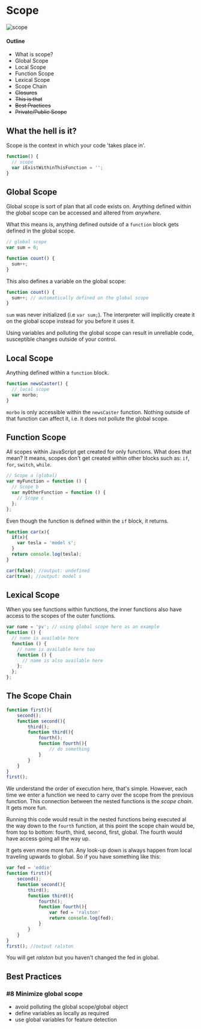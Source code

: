 # Scope
![scope](http://imgs.xkcd.com/comics/laser_scope.jpg)

#### Outline
- What is scope?
- Global Scope
- Local Scope
- Function Scope
- Lexical Scope
- Scope Chain
- ~~Closures~~
- ~~This is that~~
- ~~Best Practices~~
- ~~Private/Public Scope~~

## What the hell is it?
Scope is the context in which your code 'takes place in'.

```javascript
function() {
  // scope
  var iExistWithinThisFunction = '';
}
```

## Global Scope
Global scope is sort of plan that all code exists on. Anything defined within the global scope can be accessed and altered from _anywhere_.

What this means is, anything defined outside of a `function` block gets defined in the global scope.

```javascript
// global scope
var sum = 0;

function count() {
  sum++;
}
```

This also defines a variable on the global scope:

```javascript
function count() {
  sum++; // automatically defined on the global scope
}
```

`sum` was never initialized (i.e `var sum;`). The interpreter will implicitly create it on the global scope instead for you before it uses it.

Using variables and polluting the global scope can result in unreliable code, susceptible changes outside of your control.

## Local Scope
Anything defined within a `function` block.

```javascript
function newsCaster() {
  // local scope
  var morbo;
}
```

`morbo` is only accessible within the `newsCaster` function. Nothing outside of that function can affect it, i.e. it does not pollute the global scope.

## Function Scope
All scopes within JavaScript get created for only functions. What does that mean? It means, scopes don't get created within other blocks such as: `if`, `for`, `switch`, `while`.  

 ```javascript
 // Scope a (global)
 var myFunction = function () {
   // Scope b
   var myOtherFunction = function () {
     // Scope c
   };
 };
```

Even though the function is defined within the `if` block, it returns.

```javascript
function car(x){
  if(x){
    var tesla = 'model s';
  }
  return console.log(tesla);
}

car(false); //output: undefined
car(true); //output: model s
```

## Lexical Scope
When you see functions within functions, the inner functions also have access to the scopes of the outer functions.

```javascript
var name = 'pv'; // using global scope here as an example
function () {
  // name is available here
  function () {
    // name is available here too
    function () {
      // name is also available here
    };
  };
};
```

## The Scope Chain

```javascript
function first(){
    second();
    function second(){
        third();
        function third(){
            fourth();
            function fourth(){
                // do something
            }
        }
    }
}
first();
```

We understand the order of execution here, that's simple. However, each time we enter a function we need to carry over the scope from the previous function. This connection between the nested functions is the _scope chain_. It gets more fun.

Running this code would result in the nested functions being executed al the way down to the `fourth` function, at this point the scope chain would be, from top to bottom: fourth, third, second, first, global. The fourth would have access going all the way up.

It gets even more more fun. Any look-up down is always happen from local traveling upwards to global. So if you have something like this:

```javascript
var fed = 'eddie'
function first(){
    second();
    function second(){
        third();
        function third(){
            fourth();
            function fourth(){
                var fed = 'ralston'
                return console.log(fed);
            }
        }
    }
}
first(); //output ralston
```
You will get _ralston_ but you haven't changed the fed in global.


## Best Practices

### \#8 Minimize global scope
- avoid polluting the global scope/global object
- define variables as locally as required
- use global variables for feature detection
